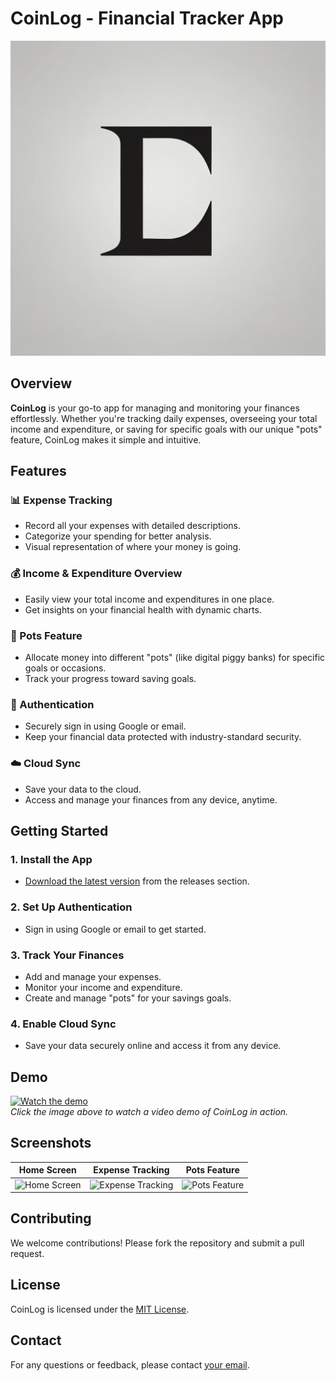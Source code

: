 # CoinLog - Financial Tracker App

![CoinLog Logo](https://github.com/anubhav-auth/CoinLog/blob/fa394e9b182fa27ea7f25f38d087e71c7a2788a2/Images/Default_Take_the_letter_A_and_make_a_logo_out_of_it_2.jpg)

## Overview

**CoinLog** is your go-to app for managing and monitoring your finances effortlessly. Whether you're tracking daily expenses, overseeing your total income and expenditure, or saving for specific goals with our unique "pots" feature, CoinLog makes it simple and intuitive.

## Features

### 📊 Expense Tracking
- Record all your expenses with detailed descriptions.
- Categorize your spending for better analysis.
- Visual representation of where your money is going.

### 💰 Income & Expenditure Overview
- Easily view your total income and expenditures in one place.
- Get insights on your financial health with dynamic charts.

### 🏦 Pots Feature
- Allocate money into different "pots" (like digital piggy banks) for specific goals or occasions.
- Track your progress toward saving goals.

### 🔐 Authentication
- Securely sign in using Google or email.
- Keep your financial data protected with industry-standard security.

### ☁️ Cloud Sync
- Save your data to the cloud.
- Access and manage your finances from any device, anytime.

## Getting Started

### 1. Install the App
- [Download the latest version](link_to_release) from the releases section.

### 2. Set Up Authentication
- Sign in using Google or email to get started.

### 3. Track Your Finances
- Add and manage your expenses.
- Monitor your income and expenditure.
- Create and manage "pots" for your savings goals.

### 4. Enable Cloud Sync
- Save your data securely online and access it from any device.

## Demo

[![Watch the demo](link_to_demo_thumbnail_image)](link_to_demo_video)  
*Click the image above to watch a video demo of CoinLog in action.*

## Screenshots

| Home Screen                          | Expense Tracking                   | Pots Feature                       |
|--------------------------------------|------------------------------------|------------------------------------|
| ![Home Screen](link_to_home_image)   | ![Expense Tracking](link_to_expense_image) | ![Pots Feature](link_to_pots_image) |

## Contributing

We welcome contributions! Please fork the repository and submit a pull request.

## License

CoinLog is licensed under the [MIT License](LICENSE).

## Contact

For any questions or feedback, please contact [your email](mailto:youremail@example.com).
